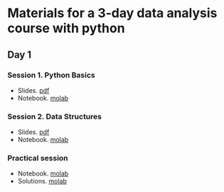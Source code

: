 # Materials for a 3-day data analysis course with python

## Day 1

### Session 1. Python Basics

- Slides. [pdf](https://github.com/ber2/3-day-python-data-analysis-course/blob/main/day1/session1_python_basics.pdf)
- Notebook. [molab](https://molab.marimo.io/notebooks/nb_oLXS2cLWvB6Wdz3a5hVphc)

### Session 2. Data Structures

- Slides. [pdf](https://github.com/ber2/3-day-python-data-analysis-course/blob/main/day1/session2_data_structures.pdf)
- Notebook. [molab](https://molab.marimo.io/notebooks/nb_DoMJEpNacdEypWuCUfo6a8)

### Practical session

- Notebook. [molab](https://molab.marimo.io/notebooks/nb_uhKn1NixnTvHLaerSRW3nv)
- Solutions. [molab](https://molab.marimo.io/notebooks/nb_wS4LuYB9mTgM8fceoqHXZo)

